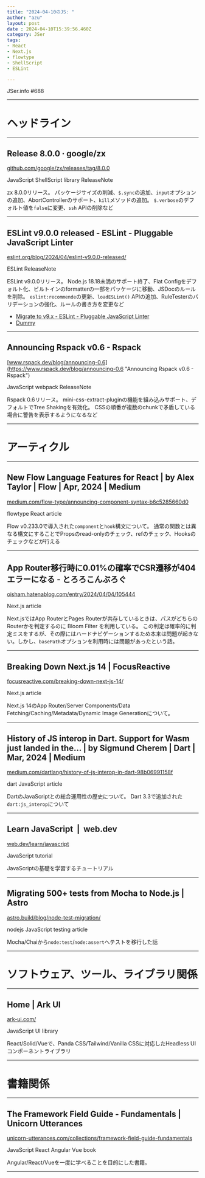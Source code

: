 ```yaml
---
title: "2024-04-10のJS: "
author: "azu"
layout: post
date : 2024-04-10T15:39:56.460Z
category: JSer
tags:
- React
- Next.js
- flowtype
- ShellScript
- ESLint

---
```


JSer.info #688

----

<h1 class="site-genre">ヘッドライン</h1>

----

## Release 8.0.0 · google/zx
[github.com/google/zx/releases/tag/8.0.0](https://github.com/google/zx/releases/tag/8.0.0 "Release 8.0.0 · google/zx")
<p class="jser-tags jser-tag-icon"><span class="jser-tag">JavaScript</span> <span class="jser-tag">ShellScript</span> <span class="jser-tag">library</span> <span class="jser-tag">ReleaseNote</span></p>

zx 8.0.0リリース。
パッケージサイズの削減、`$.sync`の追加、`input`オプションの追加、AbortControllerのサポート、`kill`メソッドの追加。
`$.verbose`のデフォルト値を`false`に変更、`ssh` APIの削除など


----

## ESLint v9.0.0 released - ESLint - Pluggable JavaScript Linter
[eslint.org/blog/2024/04/eslint-v9.0.0-released/](https://eslint.org/blog/2024/04/eslint-v9.0.0-released/ "ESLint v9.0.0 released - ESLint - Pluggable JavaScript Linter")
<p class="jser-tags jser-tag-icon"><span class="jser-tag">ESLint</span> <span class="jser-tag">ReleaseNote</span></p>

ESLint v9.0.0リリース。
Node.js 18.18未満のサポート終了、Flat Configをデフォルト化、ビルトインのformatterの一部をパッケージに移動、JSDocのルールを削除。
`eslint:recommende`の更新、`loadESLint()` APIの追加、RuleTesterのバリデーションの強化、ルールの書き方を変更など

- [Migrate to v9.x - ESLint - Pluggable JavaScript Linter](https://eslint.org/docs/latest/use/migrate-to-9.0.0 "Migrate to v9.x - ESLint - Pluggable JavaScript Linter")
- [Dummy](http://example.com/ "Dummy")

----

## Announcing Rspack v0.6 - Rspack
[www.rspack.dev/blog/announcing-0.6](https://www.rspack.dev/blog/announcing-0.6 "Announcing Rspack v0.6 - Rspack")
<p class="jser-tags jser-tag-icon"><span class="jser-tag">JavaScript</span> <span class="jser-tag">webpack</span> <span class="jser-tag">ReleaseNote</span></p>

Rspack 0.6リリース。
mini-css-extract-pluginの機能を組み込みサポート、デフォルトでTree Shakingを有効化。
CSSの順番が複数のchunkで矛盾している場合に警告を表示するようになるなど


----
<h1 class="site-genre">アーティクル</h1>

----

## New Flow Language Features for React | by Alex Taylor | Flow | Apr, 2024 | Medium
[medium.com/flow-type/announcing-component-syntax-b6c5285660d0](https://medium.com/flow-type/announcing-component-syntax-b6c5285660d0 "New Flow Language Features for React | by Alex Taylor | Flow | Apr, 2024 | Medium")
<p class="jser-tags jser-tag-icon"><span class="jser-tag">flowtype</span> <span class="jser-tag">React</span> <span class="jser-tag">article</span></p>

Flow v0.233.0で導入された`component`と`hook`構文について。
通常の関数とは異なる構文にすることでPropsのread-onlyのチェック、refのチェック、Hooksのチェックなどが行える


----

## App Router移行時に0.01%の確率でCSR遷移が404エラーになる - とろろこんぶろぐ
[oisham.hatenablog.com/entry/2024/04/04/105444](https://oisham.hatenablog.com/entry/2024/04/04/105444 "App Router移行時に0.01%の確率でCSR遷移が404エラーになる - とろろこんぶろぐ")
<p class="jser-tags jser-tag-icon"><span class="jser-tag">Next.js</span> <span class="jser-tag">article</span></p>

Next.jsではApp RouterとPages Routerが共存しているときは、パスがどちらのRouterかを判定するのに Bloom Filter を利用している。
この判定は確率的に判定ミスをするが、その際にはハードナビゲーションするため本来は問題が起きない。しかし、`basePath`オプションを利用時には問題があったという話。


----

## Breaking Down Next.js 14 | FocusReactive
[focusreactive.com/breaking-down-next-js-14/](https://focusreactive.com/breaking-down-next-js-14/ "Breaking Down Next.js 14 | FocusReactive")
<p class="jser-tags jser-tag-icon"><span class="jser-tag">Next.js</span> <span class="jser-tag">article</span></p>

Next.js 14のApp Router/Server Components/Data Fetching/Caching/Metadata/Dynamic Image Generationについて。


----

## History of JS interop in Dart. Support for Wasm just landed in the… | by Sigmund Cherem | Dart | Mar, 2024 | Medium
[medium.com/dartlang/history-of-js-interop-in-dart-98b06991158f](https://medium.com/dartlang/history-of-js-interop-in-dart-98b06991158f "History of JS interop in Dart. Support for Wasm just landed in the… | by Sigmund Cherem | Dart | Mar, 2024 | Medium")
<p class="jser-tags jser-tag-icon"><span class="jser-tag">dart</span> <span class="jser-tag">JavaScript</span> <span class="jser-tag">article</span></p>

DartのJavaScriptとの総合運用性の歴史について。
Dart 3.3で追加された`dart:js_interop`について


----

## Learn JavaScript  |  web.dev
[web.dev/learn/javascript](https://web.dev/learn/javascript "Learn JavaScript  |  web.dev")
<p class="jser-tags jser-tag-icon"><span class="jser-tag">JavaScript</span> <span class="jser-tag">tutorial</span></p>

JavaScriptの基礎を学習するチュートリアル


----

## Migrating 500+ tests from Mocha to Node.js | Astro
[astro.build/blog/node-test-migration/](https://astro.build/blog/node-test-migration/ "Migrating 500+ tests from Mocha to Node.js | Astro")
<p class="jser-tags jser-tag-icon"><span class="jser-tag">nodejs</span> <span class="jser-tag">JavaScript</span> <span class="jser-tag">testing</span> <span class="jser-tag">article</span></p>

Mocha/Chaiから`node:test`/`node:assert`へテストを移行した話


----
<h1 class="site-genre">ソフトウェア、ツール、ライブラリ関係</h1>

----

## Home | Ark UI
[ark-ui.com/](https://ark-ui.com/ "Home | Ark UI")
<p class="jser-tags jser-tag-icon"><span class="jser-tag">JavaScript</span> <span class="jser-tag">UI</span> <span class="jser-tag">library</span></p>

React/Solid/Vueで、Panda CSS/Tailwind/Vanilla CSSに対応したHeadless UIコンポーネントライブラリ


----
<h1 class="site-genre">書籍関係</h1>

----

## The Framework Field Guide - Fundamentals | Unicorn Utterances
[unicorn-utterances.com/collections/framework-field-guide-fundamentals](https://unicorn-utterances.com/collections/framework-field-guide-fundamentals "The Framework Field Guide - Fundamentals | Unicorn Utterances")
<p class="jser-tags jser-tag-icon"><span class="jser-tag">JavaScript</span> <span class="jser-tag">React</span> <span class="jser-tag">Angular</span> <span class="jser-tag">Vue</span> <span class="jser-tag">book</span></p>

Angular/React/Vueを一度に学べることを目的にした書籍。


----
